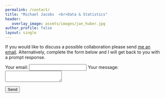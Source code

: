 ```yaml
---
permalink: /contact/
title: "Michael Jacobs  <br>Data & Statistics"
header: 
   overlay_image: assets/images/jan_huber.jpg
author_profile: false
layout: single
---
```


If you would like to discuss a possible collaboration please send [me an email](mailto:mjacobsdata@gmail.com). Alternatively, complete the form below and I will get back to you with a prompt response.


<form
  action="https://formspree.io/mjvpkynv"
  method="POST"
>
  <label>
    Your email:
    <input type="text" name="_replyto">
  </label>
  <label>
    Your message:
    <textarea name="message"></textarea>
  </label>

  <!-- your other form fields go here -->

  <button type="submit">Send</button>
</form>
